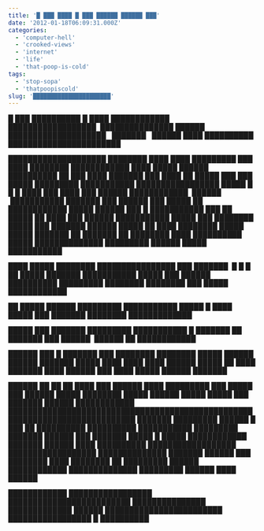 ```yaml
---
title: '█ ███ ████ █ ███ ██████ ██████ ███'
date: '2012-01-18T06:09:31.000Z'
categories:
  - 'computer-hell'
  - 'crooked-views'
  - 'internet'
  - 'life'
  - 'that-poop-is-cold'
tags:
  - 'stop-sopa'
  - 'thatpoopiscold'
slug: '██████████████████████'
---
```


█ ███ ██████████ █ ████ ████████████ ██████████████████  ███████████████ ██████ ████████████████████   ███████   ██████ ████ ██████████ ███████████████████████

████████████████████ ████████ ████ ████ █████████ ███ ████ ████████ ████████████ ████ █████ ██████ ██████████ ██ ███ ████ ███████ ███ ████ ██ █████ ███ ███ █████ █████████ ███████████ █████████████████ █████ █ █ █ ████ ███ ████ ███ ██████ ████████████  ██████  ███████████ ███████ ███ ██████ ███ █████ ██ ████████████ █████ ██████ ███ █ ███████████ ███ ██ █████ ██ ████ ███ ██████ ███████████ █████ ███ ████████ █████ ███ ███████ ██████ █████ ██ ████ ████████ █████ █████ ███████ ██ ███████ ██ ████████ ████ ██████████ █████ ██████████████ █████████ ██████ █████ ███████████

████ █████ ████████ ████████████████ ███ ███████  █ █ █ ██ █████ ███████ ███████████ █████ ███ ██████ ██████████ █████████ ████████ ████████ ███ █████ ████████████

██ █████ ██████ █████████ ███████████ █████ █ ████ █████ ███ ███████ ████████ █████████████

█████ ███ ███████ █████████ ███████████ █ ███████ ██ ███████ ███ ██████  ██████ ██ ████████████

██████ ███ █ ███████ ███ ████████ ████████ █████ ██████ ██████ ███████ █████ ████ ████ ████ ██████ █████ ██ ████ ███████ ████ ██████ ███ ████ █████ ██████ ███████

██████ ██ ██ ██ ████ ███ ██████ ████ █████████ ███ █████ ███ ██████ █████ ████████ █████ ██████ █████ █████ ███ ███████ ██████ ████████████ ████████████████████████████████████████████████████████████████████████████ ███████ █████████ ██████ █ ███ ██ ██████████ ██████████ ███████████ █████████ ███████ ██████ ███ ███████ █████ █ █████ ████████████ ███████ ██████ ████ ██████████ ██████████████████ ██████████████████ ██████████████ ███████ ██████ ███ ████████ ████ ████████ ██ █████████ ██████ ████████████ ██████████████ █████████ ██████ ████ ██████

████████████ █████████████████ █████████████████████████ ███████████████ █████████████ ██████ ████████████████████████ █████████████████ █ ██████████

